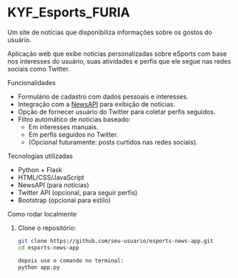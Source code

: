 # KYF_Esports_FURIA
Um site de notícias que disponibiliza informações sobre os gostos do usuário.

Aplicação web que exibe notícias personalizadas sobre eSports com base nos interesses do usuário, suas atividades e perfis que ele segue nas redes sociais como Twitter.

Funcionalidades

- Formulário de cadastro com dados pessoais e interesses.
- Integração com a [NewsAPI](https://newsapi.org) para exibição de notícias.
- Opção de fornecer usuário do Twitter para coletar perfis seguidos.
- Filtro automático de notícias baseado:
  - Em interesses manuais.
  - Em perfis seguidos no Twitter.
  - (Opcional futuramente: posts curtidos nas redes sociais).

Tecnologias utilizadas

- Python + Flask
- HTML/CSS/JavaScript
- NewsAPI (para notícias)
- Twitter API (opcional, para seguir perfis)
- Bootstrap (opcional para estilo)

Como rodar localmente

1. Clone o repositório:
   ```bash
   git clone https://github.com/seu-usuario/esports-news-app.git
   cd esports-news-app

   depois use o comando no terminal:
   python app.py
